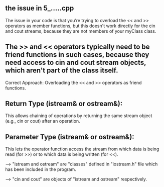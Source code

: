 ## the issue in 5_.....cpp
The issue in your code is that you’re trying to overload the << and >> operators as member functions, but this doesn't work directly for the cin and cout streams, because they are not members of your myClass class. 
## The >> and << operators typically need to be friend functions in such cases, because they need access to cin and cout stream objects, which aren't part of the class itself.

Correct Approach: Overloading the << and >> operators as friend functions.

## Return Type (istream& or ostream&): 
This allows chaining of operations by returning the same stream object (e.g., cin or cout) after an operation.

## Parameter Type (istream& or ostream&): 
This lets the operator function access the stream from which data is being read (for >>) or to which data is being written (for <<).

--> "istream and ostream" are "classes" defined in "iostream.h" file which has been included in the program.

--> "cin and cout" are objects of "istream and ostream" respectively.